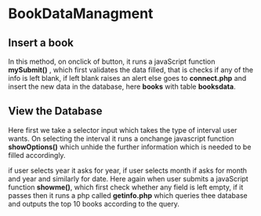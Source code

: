 # BookDataManagment

## Insert a book

In this method, on onclick of button, it runs a javaScript function **mySubmit()** , which first validates the data filled, that is checks if any of the info is left blank, if left blank raises an alert else goes to **connect.php** and insert the new data in the database, here **books** with table **booksdata**.

## View the Database

Here first we take a selector input which takes the type of interval user wants. On selecting the interval it runs a onchange javascript function **showOptions()** which unhide the further information which is needed to be filled accordingly.

if user selects year it asks for year, if user selects month if asks for month and year and similarly for date. Here again when user submits a javaScript function **showme()**, which first check whether any field is left empty, if it passes then it runs a php called **getinfo.php** which queries thee database and outputs the top 10 books according to the query.
